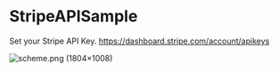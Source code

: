 # StripeAPISample

Set your Stripe API Key.
https://dashboard.stripe.com/account/apikeys

![scheme\.png \(1804×1008\)](https://raw.githubusercontent.com/starhoshi/StripeAPISample/master/docs/scheme.png)
